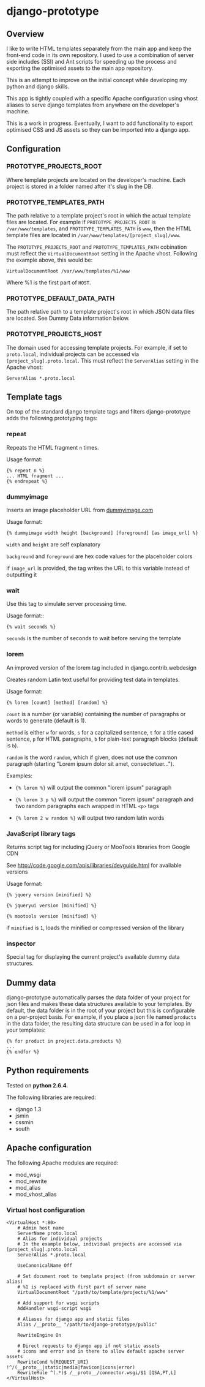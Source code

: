 # django-prototype

## Overview

I like to write HTML templates separately from the main app and keep the front-end code in its own repository.
I used to use a combination of server side includes (SSI) and Ant scripts for speeding up the process and exporting
the optimised assets to the main app repository.

This is an attempt to improve on the initial concept while developing my python and django skills.

This app is tightly coupled with a specific Apache configuration using vhost aliases to serve django templates from
anywhere on the developer's machine.

This is a work in progress. Eventually, I want to add functionality to export optimised CSS and JS assets
so they can be imported into a django app.

## Configuration

### PROTOTYPE_PROJECTS_ROOT

Where template projects are located on the developer's machine. Each project is stored in a folder
named after it's slug in the DB.

### PROTOTYPE_TEMPLATES_PATH

The path relative to a template project's root in which the actual template files are located.
For example if ``PROTOTYPE_PROJECTS_ROOT`` is ``/var/www/templates``, and ``PROTOTYPE_TEMPLATES_PATH``
is ``www``, then the HTML template files are located in ``/var/www/templates/[project_slug]/www``.

The ``PROTOTYPE_PROJECTS_ROOT`` and ``PROTOTYPE_TEMPLATES_PATH`` cobination must reflect the
``VirtualDocumentRoot`` setting in the Apache vhost. Following the example above, this would be:

	VirtualDocumentRoot /var/www/templates/%1/www

Where %1 is the first part of ``HOST``.

### PROTOTYPE_DEFAULT_DATA_PATH

The path relative path to a template project's root in which JSON data files are located. See
Dummy Data information below.

### PROTOTYPE_PROJECTS_HOST

The domain used for accessing template projects. For example, if set to ``proto.local``,
individual projects can be accessed via ``[project_slug].proto.local``. This must reflect
the ``ServerAlias`` setting in the Apache vhost:

	ServerAlias *.proto.local 

## Template tags

On top of the standard django template tags and filters django-prototype adds the following prototyping tags:

### repeat

Repeats the HTML fragment ``n`` times.

Usage format:

	{% repeat n %}
	... HTML fragment ...
	{% endrepeat %}

### dummyimage

Inserts an image placeholder URL from [dummyimage.com](http://dummyimage.com)

Usage format:
	
	{% dummyimage width height [background] [foreground] [as image_url] %}

``width`` and ``height`` are self explanatory

``background`` and ``foreground`` are hex code values for the placeholder colors

if ``image_url`` is provided, the tag writes the URL to this variable instead of outputting it

### wait

Use this tag to simulate server processing time.

Usage format::

	{% wait seconds %}

``seconds`` is the number of seconds to wait before serving the template

### lorem

An improved version of the lorem tag included in django.contrib.webdesign

Creates random Latin text useful for providing test data in templates.

Usage format:

	{% lorem [count] [method] [random] %}

``count`` is a number (or variable) containing the number of paragraphs or
words to generate (default is 1).

``method`` is either ``w`` for words, ``s`` for a capitalized sentence,
``t`` for a title cased sentence, ``p`` for HTML paragraphs, ``b`` for
plain-text paragraph blocks (default is ``b``).

``random`` is the word ``random``, which if given, does not use the common
paragraph (starting "Lorem ipsum dolor sit amet, consectetuer...").

Examples:

* ``{% lorem %}`` will output the common "lorem ipsum" paragraph

* ``{% lorem 3 p %}`` will output the common "lorem ipsum" paragraph and two random paragraphs each wrapped in HTML ``<p>`` tags

* ``{% lorem 2 w random %}`` will output two random latin words

### JavaScript library tags

Returns script tag for including jQuery or MooTools libraries from Google CDN

See http://code.google.com/apis/libraries/devguide.html for available versions

Usage format:

	{% jquery version [minified] %}
	
	{% jqueryui version [minified] %}
	
	{% mootools version [minified] %}
	
if ``minified`` is ``1``, loads the minified or compressed version of the library

### inspector

Special tag for displaying the current project's available dummy data structures.

## Dummy data

django-prototype automatically parses the data folder of your project for json files and makes these data
structures available to your templates. By default, the data folder is in the root of your project but this
is configurable on a per-project basis. For example, if you place a json file named ``products`` in the data
folder, the resulting data structure can be used in a for loop in your templates:

	{% for product in project.data.products %}
	...
	{% endfor %}

## Python requirements

Tested on **python 2.6.4**.

The following libraries are required:

 * django 1.3
 * jsmin
 * cssmin
 * south

## Apache configuration

The following Apache modules are required:

 * mod_wsgi
 * mod_rewrite
 * mod_alias
 * mod\_vhost\_alias 

### Virtual host configuration

	<VirtualHost *:80>
		# Admin host name
		ServerName proto.local
		# Alias for individual projects
		# In the example below, individual projects are accessed via [project_slug].proto.local
		ServerAlias *.proto.local
		
		UseCanonicalName Off
		
		# Set document root to template project (from subdomain or server alias)
		# %1 is replaced with first part of server name
		VirtualDocumentRoot "/path/to/template/projects/%1/www"
		
		# Add support for wsgi scripts
		AddHandler wsgi-script wsgi
		
		# Aliases for django app and static files
		Alias /__proto__ "/path/to/django-prototype/public"
		
		RewriteEngine On
		
		# Direct requests to django app if not static assets
		# icons and error and in there to allow default apache server assets
		RewriteCond %{REQUEST_URI} !^/(__proto__|static|media|favicon|icons|error)
		RewriteRule ^(.*)$ /__proto__/connector.wsgi/$1 [QSA,PT,L]
	</VirtualHost>